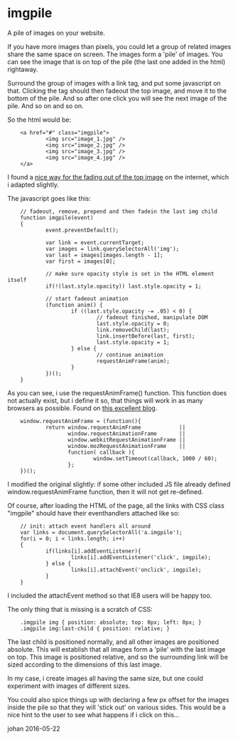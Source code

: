 # imgpile
A pile of images on your website.

If you have more images than pixels, you could let a group of related images share the same space on screen. The images form a 'pile' of images. You can see the image that is on top of the pile (the last one added in the html) rightaway. 

Surround the group of images with a link tag, and put some javascript on that.
Clicking the tag should then fadeout the top image, and move it to the bottom of the pile. And so after one click you will see the next image of the pile. And so on and so on.

So the html would be:

        <a href="#" class="imgpile">
                <img src="image_1.jpg" />
                <img src="image_2.jpg" />
                <img src="image_3.jpg" />
                <img src="image_4.jpg" />
        </a>

I found a [nice way for the fading out of the top image](http://www.chrisbuttery.com/articles/fade-in-fade-out-with-javascript/) on the internet, which i adapted slightly.

The javascript goes like this:

        // fadeout, remove, prepend and then fadein the last img child
        function imgpile(event)
        {
                event.preventDefault();
        
                var link = event.currentTarget;
                var images = link.querySelectorAll('img');
                var last = images[images.length - 1];
                var first = images[0];

                // make sure opacity style is set in the HTML element itself
                if(!(last.style.opacity)) last.style.opacity = 1;

                // start fadeout animation
                (function anim() {
                        if ((last.style.opacity -= .05) < 0) {
                                // fadeout finished, manipulate DOM
                                last.style.opacity = 0;
                                link.removeChild(last);
                                link.insertBefore(last, first);
                                last.style.opacity = 1;
                        } else {
                                // continue animation
                                requestAnimFrame(anim);
                        }
                })();
        }

As you can see, i use the requestAnimFrame() function. This function does not actually exist, but i define it so, that things will work in as many browsers as possible. Found on [this excellent blog](http://www.paulirish.com/2011/requestanimationframe-for-smart-animating/). 

        window.requestAnimFrame = (function(){
                return window.requestAnimFrame            ||
                       window.requestAnimationFrame       ||
                       window.webkitRequestAnimationFrame ||
                       window.mozRequestAnimationFrame    ||
                       function( callback ){
                               window.setTimeout(callback, 1000 / 60);
                       };
        })();

I modified the original slightly: if some other included JS file already defined window.requestAnimFrame function, then it will not get re-defined.

Of course, after loading the HTML of the page, all the links with CSS class "imgpile" should have their eventhandlers attached like so:

        // init: attach event handlers all around
        var links = document.querySelectorAll('a.imgpile');
        for(i = 0; i < links.length; i++)
        {
                if(links[i].addEventListener){
                        links[i].addEventListener('click', imgpile);
                } else {
                        links[i].attachEvent('onclick', imgpile);
                }
        }

I included the attachEvent method so that IE8 users will be happy too.

The only thing that is missing is a scratch of CSS:

        .imgpile img { position: absolute; top: 0px; left: 0px; }
        .imgpile img:last-child { position: relative; }

The last child is positioned normally, and all other images are positioned absolute. This will establish that all images form a 'pile' with the last image on top. This image is positioned relative, and so the surrounding link will be sized according to the dimensions of this last image.

In my case, i create images all having the same size, but one could experiment with images of different sizes.

You could also spice things up with declaring a few px offset for the images inside the pile so that they will 'stick out' on various sides. This would be a nice hint to the user to see what happens if i click on this...

johan 2016-05-22

